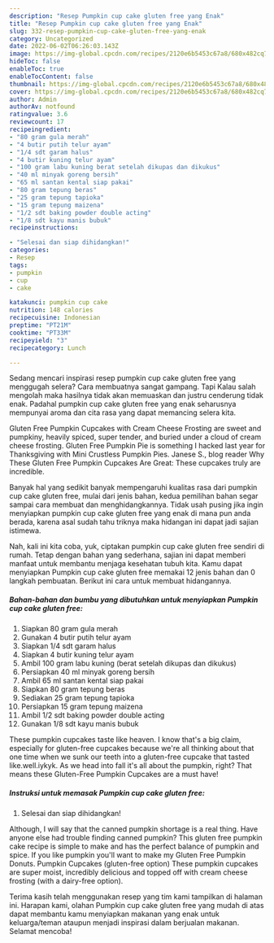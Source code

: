 ```yaml
---
description: "Resep Pumpkin cup cake gluten free yang Enak"
title: "Resep Pumpkin cup cake gluten free yang Enak"
slug: 332-resep-pumpkin-cup-cake-gluten-free-yang-enak
category: Uncategorized
date: 2022-06-02T06:26:03.143Z
image: https://img-global.cpcdn.com/recipes/2120e6b5453c67a8/680x482cq70/pumpkin-cup-cake-gluten-free-foto-resep-utama.jpg
hideToc: false
enableToc: true
enableTocContent: false
thumbnail: https://img-global.cpcdn.com/recipes/2120e6b5453c67a8/680x482cq70/pumpkin-cup-cake-gluten-free-foto-resep-utama.jpg
cover: https://img-global.cpcdn.com/recipes/2120e6b5453c67a8/680x482cq70/pumpkin-cup-cake-gluten-free-foto-resep-utama.jpg
author: Admin
authorAv: notfound
ratingvalue: 3.6
reviewcount: 17
recipeingredient:
- "80 gram gula merah"
- "4 butir putih telur ayam"
- "1/4 sdt garam halus"
- "4 butir kuning telur ayam"
- "100 gram labu kuning berat setelah dikupas dan dikukus"
- "40 ml minyak goreng bersih"
- "65 ml santan kental siap pakai"
- "80 gram tepung beras"
- "25 gram tepung tapioka"
- "15 gram tepung maizena"
- "1/2 sdt baking powder double acting"
- "1/8 sdt kayu manis bubuk"
recipeinstructions:

- "Selesai dan siap dihidangkan!"
categories:
- Resep
tags:
- pumpkin
- cup
- cake

katakunci: pumpkin cup cake 
nutrition: 148 calories
recipecuisine: Indonesian
preptime: "PT21M"
cooktime: "PT33M"
recipeyield: "3"
recipecategory: Lunch

---
```



Sedang mencari inspirasi resep pumpkin cup cake gluten free yang menggugah selera? Cara membuatnya sangat gampang. Tapi Kalau salah mengolah maka hasilnya tidak akan memuaskan dan justru cenderung tidak enak. Padahal pumpkin cup cake gluten free yang enak seharusnya mempunyai aroma dan cita rasa yang dapat memancing selera kita.


Gluten Free Pumpkin Cupcakes with Cream Cheese Frosting are sweet and pumpkiny, heavily spiced, super tender, and buried under a cloud of cream cheese frosting. Gluten Free Pumpkin Pie is something I hacked last year for Thanksgiving with Mini Crustless Pumpkin Pies. Janese S., blog reader Why These Gluten Free Pumpkin Cupcakes Are Great: These cupcakes truly are incredible.

Banyak hal yang sedikit banyak mempengaruhi kualitas rasa dari pumpkin cup cake gluten free, mulai dari jenis bahan, kedua pemilihan bahan segar sampai cara membuat dan menghidangkannya. Tidak usah pusing jika ingin menyiapkan pumpkin cup cake gluten free yang enak di mana pun anda berada, karena asal sudah tahu triknya maka hidangan ini dapat jadi sajian istimewa.


Nah, kali ini kita coba, yuk, ciptakan pumpkin cup cake gluten free sendiri di rumah. Tetap dengan bahan yang sederhana, sajian ini dapat memberi manfaat untuk membantu menjaga kesehatan tubuh kita. Kamu dapat menyiapkan Pumpkin cup cake gluten free memakai 12 jenis bahan dan 0 langkah pembuatan. Berikut ini cara untuk membuat hidangannya.

<!--inarticleads1-->

##### Bahan-bahan dan bumbu yang dibutuhkan untuk menyiapkan Pumpkin cup cake gluten free:

1. Siapkan 80 gram gula merah
1. Gunakan 4 butir putih telur ayam
1. Siapkan 1/4 sdt garam halus
1. Siapkan 4 butir kuning telur ayam
1. Ambil 100 gram labu kuning (berat setelah dikupas dan dikukus)
1. Persiapkan 40 ml minyak goreng bersih
1. Ambil 65 ml santan kental siap pakai
1. Siapkan 80 gram tepung beras
1. Sediakan 25 gram tepung tapioka
1. Persiapkan 15 gram tepung maizena
1. Ambil 1/2 sdt baking powder double acting
1. Gunakan 1/8 sdt kayu manis bubuk


These pumpkin cupcakes taste like heaven. I know that&#39;s a big claim, especially for gluten-free cupcakes because we&#39;re all thinking about that one time when we sunk our teeth into a gluten-free cupcake that tasted like.well.iykyk. As we head into fall it&#39;s all about the pumpkin, right? That means these Gluten-Free Pumpkin Cupcakes are a must have! 

<!--inarticleads2-->

##### Instruksi untuk memasak Pumpkin cup cake gluten free:


1. Selesai dan siap dihidangkan!

Although, I will say that the canned pumpkin shortage is a real thing. Have anyone else had trouble finding canned pumpkin? This gluten free pumpkin cake recipe is simple to make and has the perfect balance of pumpkin and spice. If you like pumpkin you&#39;ll want to make my Gluten Free Pumpkin Donuts. Pumpkin Cupcakes (gluten-free option) These pumpkin cupcakes are super moist, incredibly delicious and topped off with cream cheese frosting (with a dairy-free option). 

Terima kasih telah menggunakan resep yang tim kami tampilkan di halaman ini. Harapan kami, olahan Pumpkin cup cake gluten free yang mudah di atas dapat membantu kamu menyiapkan makanan yang enak untuk keluarga/teman ataupun menjadi inspirasi dalam berjualan makanan. Selamat mencoba!
